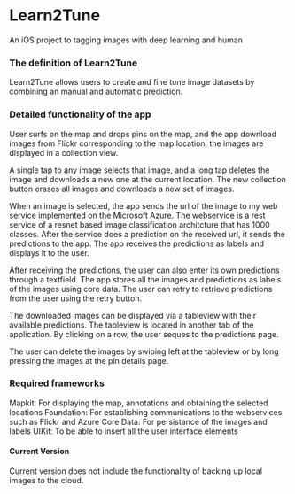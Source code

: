 # Learn2Tune
An iOS project to tagging images with deep learning and human

### The definition of Learn2Tune

Learn2Tune allows users to create and fine tune image datasets by combining an manual and automatic prediction.

### Detailed functionality of the app  
User surfs on the map and drops pins on the map, and the app download images from Flickr corresponding to the map location, the images are displayed in a collection view. 

A single tap to any image selects that image, and a long tap deletes the image and downloads a new one at the current location. The new collection button erases all images and downloads a new set of images.

When an image is selected, the app sends the url of the image to my web service implemented on the Microsoft Azure. The webservice is a rest service of a resnet based image classification architcture that has 1000 classes. After the service does a prediction on the received url, it sends the predictions to the app. The app receives the predictions as labels and displays it to the user. 

After receiving the predictions, the user can also enter its own predictions through a textfield. The app stores all the images and predictions as labels of the images using core data. The user can retry to retrieve predictions from the user using the retry button. 

The downloaded images can be displayed via a tableview with their available predictions. The tableview is located in another tab of the application. By clicking on a row, the user seques to the predictions page.  

The user can delete the images by swiping left at the tableview or by long pressing the images at the pin details page.   

### Required frameworks
Mapkit: For displaying the map, annotations and obtaining the selected locations
Foundation: For establishing communications to the webservices such as Flickr and Azure
Core Data: For persistance of the images and labels
UIKit: To be able to insert all the user interface elements

#### Current Version
Current version does not include the functionality of backing up local images to the cloud.

